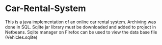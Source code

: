 # Car-Rental-System
This is  a java implementation of an online car rental system. Archiving was done in SQL. Sqlite jar library must be downloaded and added to project in Netbeans. Sqlite manager on Firefox can be used to view the data base file (Vehicles.sqlite)
